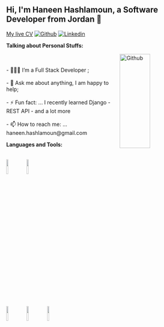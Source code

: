 
<!-- Your title -->
## Hi, I'm  Haneen Hashlamoun, a Software Developer from Jordan 🚀

<!-- Your badges
You can use the website to generate badges: https://shields.io/
-->
[My live CV](https://drive.google.com/file/d/13aFoX-LbFiEZlw7nvQD1JQ_hgmhCUBiO/view?usp=sharing)
[![Github](https://img.shields.io/badge/-Github-000?style=flat&logo=Github&logoColor=white)](https://github.com/HaneenHaashlamoun)
[![Linkedin](https://img.shields.io/badge/-LinkedIn-blue?style=flat&logo=Linkedin&logoColor=white)](https://www.linkedin.com/in/haneen-hashlamoun/)

<!-- Talking about you -->
**Talking about Personal Stuffs:**

<!-- Any image aligned to the right. Beware the width -->
<img width="40%" height='250px'  align="right" alt="Github" src="https://girlswhocode.com/assets/images/craft-prod/images/seo/_1200x630_crop_center-center_82_none/GWC_SEO_Logo.png?mtime=1587761177" />
<br />
<br />
- 👨🏽‍💻 I’m a Full Stack Developer ;
<br />
<br />
- 💬 Ask me about anything, I am happy to help;
<br />
<br />
- ⚡ Fun fact: ... I recently learned Django - REST API - and a lot more
<br />
<br />
- 📫 How to reach me: ... haneen.hashlamoun@gmail.com

**Languages and Tools:**
<br />
<br />
<!-- Your github readme stats
You can use this api: https://github.com/anuraghazra/github-readme-stats
-->
<p>

  <!-- Your languages and tools. Be careful with the alignment. 
  You can use this sites to get logos: https://www.vectorlogo.zone or https://simpleicons.org/
  -->
  <code><img width="10%" src="https://www.vectorlogo.zone/logos/python/python-ar21.svg"></code>
  <code><img width="10%" src="https://www.vectorlogo.zone/logos/javascript/javascript-ar21.svg"></code>
  <br />
  <code><img width="10%" src="https://www.vectorlogo.zone/logos/reactjs/reactjs-ar21.svg"></code>
  <code><img width="10%" src="https://www.vectorlogo.zone/logos/nodejs/nodejs-ar21.svg"></code>
  <code><img width="10%" src="https://www.vectorlogo.zone/logos/djangoproject/djangoproject-ar21.svg"></code>

</p>

<!-- Its main projects -->
<!-- <p align="center">
  <a href="https://github.com/onimur/handle-path-oz">
    <img align="center" src="https://github-readme-stats.vercel.app/api/pin/?username=onimur&repo=handle-path-oz" />
  </a>
  <a href="https://github.com/onimur/circleci-github-changelog-generator">
    <img align="center" src="https://github-readme-stats.vercel.app/api/pin/?username=onimur&repo=circleci-github-changelog-generator" />
  </a>
</p> -->

<!-- This readme was created by Murillo Comino - https://github.com/onimur -->
